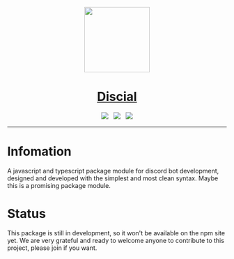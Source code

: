 
<p align="center">
  <a href="#">
    <picture>
      <source media="(prefers-color-scheme: dark)" srcset="https://user-images.githubusercontent.com/81029660/199506078-e0cbcc3a-0be4-4926-9718-ee5fd7bdfcf3.png">
      <img src="https://user-images.githubusercontent.com/81029660/199506078-e0cbcc3a-0be4-4926-9718-ee5fd7bdfcf3.png" height="150">
    </picture>
    <h1 align="center">Discial</h1>
  </a>
  
</p>
<p align="center">
  <img src="https://img.shields.io/badge/-MADE%20BY%20FOLODY-0d0d0d?style=for-the-badge"> &nbsp;
  <img src="https://img.shields.io/github/license/Folody-Team/Discial?style=for-the-badge&color=0D0D0D"> &nbsp;
  <img src="https://img.shields.io/github/issues/Folody-Team/Discial?style=for-the-badge&color=b1fa52">
  
</p>

---

# Infomation
A javascript and typescript package module for discord bot development, designed and developed with the simplest and most clean syntax. Maybe this is a promising package module.


# Status

This package is still in development, so it won't be available on the npm site yet. We are very grateful and ready to welcome anyone to contribute to this project, please join if you want.